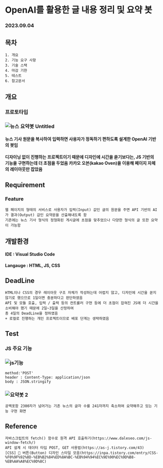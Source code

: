 # OpenAI를 활용한 글 내용 정리 및 요약 봇
### 2023.09.04

## 목차
```
1. 개요
2. 기능 요구 사항
3. 기술 스택
4. 마감 기한
5. 테스트
6. 참고문서
```

## 개요
### 프로토타입 
### ![뉴스 요약봇  Untitled](https://github.com/onehowon/ToyProject/assets/81984723/94a8ed72-01d7-4483-86ec-e989f3d02cb1)
#### 뉴스 기사 원문을 복사하여 입력하면 사용자가 정독하기 편하도록 설계한 OpenAI 기반의 봇임
#### 디자이닝 없이 진행하는 프로젝트이기 때문에 디자인에 시간을 쏟기보다는, JS 기반의 기능을 구현하는데 더 초점을 두었음 카카오 오븐(kakao Oven)을 이용해 페이지 자체의 레이아웃만 잡았음

## Requirement
### Feature
```
웹 페이지의 형태의 서비스로 사용자가 입력(Input) 값인 글의 원문을 주면 API 기반의 AI가 결과(Output) 값인 요약문을 산출해내도록 함
기존에는 뉴스 기사 형식의 정형화된 게시글에 초점을 맞추었으나 다양한 형식의 글 또한 요약이 가능함
```

## 개발환경
#### IDE : Visual Studio Code
#### Langauge : HTML, JS, CSS


## DeadLine
```
HTML이나 CSS의 경우 레이아웃 구조 자체가 작성하는데 어렵지 않고, 디자인에 시간을 쏟지 않기로 했으므로 1일이면 충분하다고 판단하였음
API 및 모듈 호출, 입력 / 출력 등의 컨트롤러 구현 등에 더 초점이 잡혀진 JS에 더 시간을 소비해야 했기 때문에 2일~3일을 산정하여
총 4일의 DeadLine을 정하였음
+ 로컬로 진행하는 개인 프로젝트이므로 배포 단계는 생략하였음
```

## Test
### JS 주요 기능
### ![js기능](https://github.com/onehowon/ToyProject/assets/81984723/296af6b2-5e7a-4b17-8bf5-55b4d6b7eff4)
```
method:'POST'
header : Content-Type: application/json
body : JSON.stringify
```
### ![요약봇 2](https://github.com/onehowon/ToyProject/assets/81984723/11ee73e2-c2e9-4bfe-a48e-5344b6ce057b)
```
공백포함 2300자가 넘어가는 기존 뉴스의 글자 수를 241자까지 축소하여 요약해주고 있는 기능 구현 화면
```

## Reference
```
자바스크립트의 fetch() 함수로 원격 API 호출하기(https://www.daleseo.com/js-window-fetch/)
API 설계 시 데이터 타입 POST, GET 사용법(https://as-j.tistory.com/43)
[CSS] 🎨 버튼(Button) 디자인 스타일 모음(https://inpa.tistory.com/entry/CSS-%F0%9F%92%8D-%EB%B2%84%ED%8A%BC-%EB%94%94%EC%9E%90%EC%9D%B8-%EB%AA%A8%EC%9D%8C)
```
